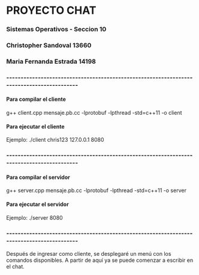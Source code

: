 # PROYECTO CHAT
### Sistemas Operativos - Seccion 10
### Christopher Sandoval 13660
### Maria Fernanda Estrada 14198

### ------------------------------------------------------------------------------------------

#### Para compilar el cliente
g++ client.cpp mensaje.pb.cc -lprotobuf -lpthread -std=c++11 -o client
#### Para ejecutar el cliente
<nombredelcliente> <nombredeusuario> <IPdelservidor> <puertodelservidor>
Ejemplo: ./client chris123 127.0.0.1 8080

### ------------------------------------------------------------------------------------------
#### Para compilar el servidor
g++ server.cpp mensaje.pb.cc -lprotobuf -lpthread -std=c++11 -o server
#### Para ejecutar el servidor
<nombredelservidor> <puertodelservidor>
Ejemplo: ./server 8080
 
### ------------------------------------------------------------------------------------------
Después de ingresar como cliente, se desplegaré un menú con los comandos disponibles. A partir de aquí ya se puede comenzar a escribir en el chat.
